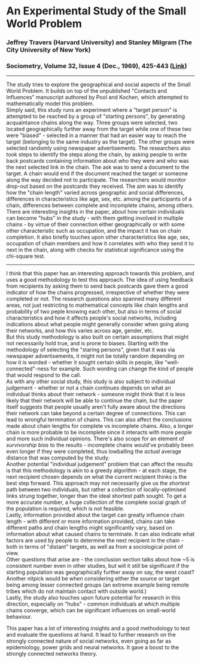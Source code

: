 # An Experimental Study of the Small World Problem
### Jeffrey Travers (Harvard University) and Stanley Milgram (The City University of New York)
### Sociometry, Volume 32, Issue 4 (Dec., 1969), 425-443 ([Link](https://pdodds.w3.uvm.edu/teaching/courses/2009-08UVM-300/docs/others/1969/travers1969.pdf))

---

The study tries to explore the geographical and social aspects of the Small World Problem. It builds on top of the unpublished "Contacts and Influences" manuscript authored by Pool and Kochen, which attempted to mathematically model this problem.  
Simply said, this study runs an experiment where a "target person" is attempted to be reached by a group of "starting persons", by generating acquaintance chains along the way. Three groups were selected, two located geographically further away from the target while one of these two were "biased" - selected in a manner that had an easier way to reach the target (belonging to the same industry as the target). The other groups were selected randomly using newspaper advertisements. The researchers also took steps to identify the steps along the chain, by asking people to write back postcards containing information about who they were and who was the next selected link in the chain. The ask was to send a document to the target. A chain would end if the document reached the target or someone along the way decided not to participate. The researchers would monitor drop-out based on the postcards they received. The aim was to identify how the "chain length" varied across geographic and social differences, differences in characteristics like age, sex, etc. among the participants of a chain, differences between complete and incomplete chains, among others.  
There are interesting insights in the paper, about how certain individuals can become "hubs" in the study - with them getting involved in multiple chains - by virtue of their connection either geographically or with some other characteristic such as occupation, and the impact it has on chain completion. It also briefly touches upon other characteristics like age, sex, occupation of chain members and how it correlates with who they send it to next in the chain, along with checks for statistical significance using the chi-square test.  

---

I think that this paper has an interesting approach towards this problem, and uses a good methodology to test this approach. The idea of using feedback from recipients by asking them to send back postcards gave them a good indicator of how the chains progressed, irrespective of whether they were completed or not. The research questions also spanned many different areas, not just restricting to mathematical concepts like chain lengths and probability of two peple knowing each other, but also in terms of social characteristics and how it affects people's social networks, including indications about what people might generally consider when going along their networks, and how this varies across age, gender, etc.  
But this study methodology is also built on certain assumptions that might not necessarily hold true, and is prone to biases. Starting with the methodology of selecting the "staring persons", given that it was via newspaper advertisements, it might not be totally random depending on how it is worded - whether it sought certain skills in people, like "well-connected"-ness for example. Such wording can change the kind of people that would respond to the call.  
As with any other social study, this study is also subject to individual judgement - whether or not a chain continues depends on what an individual thinks about their network - someone might think that it is less likely that their network will be able to continue the chain, but the paper itself suggests that people usually aren't fully aware about the directions their network can take beyond a certain degree of connections. This can lead to wrongful termination of chains. This can also affect the conclusions made about chain lengths for complete vs incomplete chains. Also, a longer chain is more probable to be incomplete since it interacts with more people and more such individual opinions. There's also scope for an element of *survivorship bias* to the results - incomplete chains would've probably been even longer if they were completed, thus lowballing the _actual_ average distance that was computed by the study.  
Another potential "individual judgement" problem that can affect the results is that this methodology is akin to a greedy algorithm - at each stage, the next recipient chosen depends on what the current recipient thinks is the best step forward. This approach may not necessarily give us the _shortest_ path between two individuals, but rather a collection of locally-optimised links strung together, longer than the ideal shortest path sought. To get a more accurate number, a huge collection of the complete social graph of the population is required, which is not feasible.  
Lastly, information provided about the target can greatly influence chain length - with different or more information provided, chains can take different paths and chain lengths might significantly vary, based on information about what caused chains to terminate. It can also indicate what factors are used by people to determine the next recipient in the chain - both in terms of "distant" targets, as well as from a sociological point of view.  
Other questions that arise are - the conclusion section talks about how ~5 is consistent number even in other studies, but will it still be significant if the starting population was geographically further away on say, the west coast? Another nitpick would be when considering either the source or target being among lesser connected groups (an extreme example being remote tribes which do not maintain contact with outside world.)  
Lastly, the study also touches upon future potential for research in this direction, especially on "hubs" - common individuals at which multiple chains converge, which can be significant influences on small-world behaviour.  
  
This paper has a lot of interesting insights and a good methodology to test and evaluate the questions at hand. It lead to further research on the strongly connected nature of social networks, even going as far as epidemiology, power grids and neural networks. It gave a boost to the strongly connected networks theory.